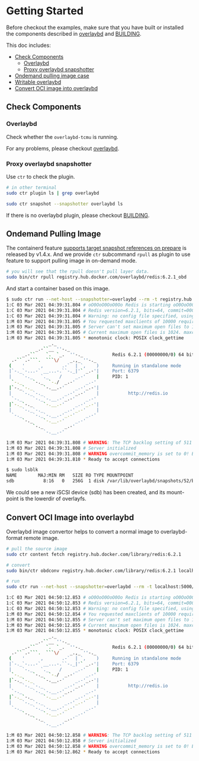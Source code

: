 # Getting Started

Before checkout the examples, make sure that you have built or installed the components described in [overlaybd](https://github.com/alibaba/overlaybd/README.md) and [BUILDING](BUILDING.md).

This doc includes:

* [Check Components](#check-components)
  * [Overlaybd](#overlaybd)
  * [Proxy overlaybd snapshotter](#proxy-overlaybd-snapshotter)
* [Ondemand pulling image case](#ondemand-pulling-image-case)
* [Writable overlaybd](#writable-overlaybd)
* [Convert OCI image into overlaybd](#convert-oci-image-into-overlaybd)

## Check Components

### Overlaybd

Check whether the `overlaybd-tcmu` is running.

For any problems, please checkout [overlaybd](https://github.com/alibaba/overlaybd).

### Proxy overlaybd snapshotter

Use `ctr` to check the plugin.

```bash
# in other terminal
sudo ctr plugin ls | grep overlaybd

sudo ctr snapshot --snapshotter overlaybd ls
```

If there is no overlaybd plugin, please checkout [BUILDING](BUILDING.md).

## Ondemand Pulling Image

The containerd feature [supports target snapshot references on prepare](https://github.com/containerd/containerd/pull/3793) is released by v1.4.x.
And we provide `ctr` subcommand `rpull` as plugin to use feature to support pulling image in on-demand mode.

```bash
# you will see that the rpull doesn't pull layer data.
sudo bin/ctr rpull registry.hub.docker.com/overlaybd/redis:6.2.1_obd
```

And start a container based on this image.

```bash
$ sudo ctr run --net-host --snapshotter=overlaybd --rm -t registry.hub.docker.com/overlaybd/redis:6.2.1_obd demo
1:C 03 Mar 2021 04:39:31.804 # oO0OoO0OoO0Oo Redis is starting oO0OoO0OoO0Oo
1:C 03 Mar 2021 04:39:31.804 # Redis version=6.2.1, bits=64, commit=00000000, modified=0, pid=1, just started
1:C 03 Mar 2021 04:39:31.804 # Warning: no config file specified, using the default config. In order to specify a config file use redis-server /path/to/redis.conf
1:M 03 Mar 2021 04:39:31.805 # You requested maxclients of 10000 requiring at least 10032 max file descriptors.
1:M 03 Mar 2021 04:39:31.805 # Server can't set maximum open files to 10032 because of OS error: Operation not permitted.
1:M 03 Mar 2021 04:39:31.805 # Current maximum open files is 1024. maxclients has been reduced to 992 to compensate for low ulimit. If you need higher maxclients increase 'ulimit -n'.
1:M 03 Mar 2021 04:39:31.805 * monotonic clock: POSIX clock_gettime
                _._
           _.-``__ ''-._
      _.-``    `.  `_.  ''-._           Redis 6.2.1 (00000000/0) 64 bit
  .-`` .-```.  ```\/    _.,_ ''-._
 (    '      ,       .-`  | `,    )     Running in standalone mode
 |`-._`-...-` __...-.``-._|'` _.-'|     Port: 6379
 |    `-._   `._    /     _.-'    |     PID: 1
  `-._    `-._  `-./  _.-'    _.-'
 |`-._`-._    `-.__.-'    _.-'_.-'|
 |    `-._`-._        _.-'_.-'    |           http://redis.io
  `-._    `-._`-.__.-'_.-'    _.-'
 |`-._`-._    `-.__.-'    _.-'_.-'|
 |    `-._`-._        _.-'_.-'    |
  `-._    `-._`-.__.-'_.-'    _.-'
      `-._    `-.__.-'    _.-'
          `-._        _.-'
              `-.__.-'

1:M 03 Mar 2021 04:39:31.808 # WARNING: The TCP backlog setting of 511 cannot be enforced because /proc/sys/net/core/somaxconn is set to the lower value of 128.
1:M 03 Mar 2021 04:39:31.808 # Server initialized
1:M 03 Mar 2021 04:39:31.808 # WARNING overcommit_memory is set to 0! Background save may fail under low memory condition. To fix this issue add 'vm.overcommit_memory = 1' to /etc/sysctl.conf and then reboot or run the command 'sysctl vm.overcommit_memory=1' for this to take effect.
1:M 03 Mar 2021 04:39:31.810 * Ready to accept connections
```

```bash
$ sudo lsblk
NAME        MAJ:MIN RM   SIZE RO TYPE MOUNTPOINT
sdb           8:16   0   256G  1 disk /var/lib/overlaybd/snapshots/52/block/mountpoint
```

We could see a new iSCSI device (sdb) has been created, and its mount-point is the lowerdir of overlayfs.

## Convert OCI Image into overlaybd

Overlaybd image convertor helps to convert a normal image to overlaybd-format remote image.

```bash
# pull the source image
sudo ctr content fetch registry.hub.docker.com/library/redis:6.2.1

# convert
sudo bin/ctr obdconv registry.hub.docker.com/library/redis:6.2.1 localhost:5000/redis:6.2.1_obd

# run
sudo ctr run --net-host --snapshotter=overlaybd --rm -t localhost:5000/redis:6.2.1_obd demo

1:C 03 Mar 2021 04:50:12.853 # oO0OoO0OoO0Oo Redis is starting oO0OoO0OoO0Oo
1:C 03 Mar 2021 04:50:12.853 # Redis version=6.2.1, bits=64, commit=00000000, modified=0, pid=1, just started
1:C 03 Mar 2021 04:50:12.853 # Warning: no config file specified, using the default config. In order to specify a config file use redis-server /path/to/redis.conf
1:M 03 Mar 2021 04:50:12.854 # You requested maxclients of 10000 requiring at least 10032 max file descriptors.
1:M 03 Mar 2021 04:50:12.855 # Server can't set maximum open files to 10032 because of OS error: Operation not permitted.
1:M 03 Mar 2021 04:50:12.855 # Current maximum open files is 1024. maxclients has been reduced to 992 to compensate for low ulimit. If you need higher maxclients increase 'ulimit -n'.
1:M 03 Mar 2021 04:50:12.855 * monotonic clock: POSIX clock_gettime
                _._
           _.-``__ ''-._
      _.-``    `.  `_.  ''-._           Redis 6.2.1 (00000000/0) 64 bit
  .-`` .-```.  ```\/    _.,_ ''-._
 (    '      ,       .-`  | `,    )     Running in standalone mode
 |`-._`-...-` __...-.``-._|'` _.-'|     Port: 6379
 |    `-._   `._    /     _.-'    |     PID: 1
  `-._    `-._  `-./  _.-'    _.-'
 |`-._`-._    `-.__.-'    _.-'_.-'|
 |    `-._`-._        _.-'_.-'    |           http://redis.io
  `-._    `-._`-.__.-'_.-'    _.-'
 |`-._`-._    `-.__.-'    _.-'_.-'|
 |    `-._`-._        _.-'_.-'    |
  `-._    `-._`-.__.-'_.-'    _.-'
      `-._    `-.__.-'    _.-'
          `-._        _.-'
              `-.__.-'

1:M 03 Mar 2021 04:50:12.858 # WARNING: The TCP backlog setting of 511 cannot be enforced because /proc/sys/net/core/somaxconn is set to the lower value of 128.
1:M 03 Mar 2021 04:50:12.858 # Server initialized
1:M 03 Mar 2021 04:50:12.858 # WARNING overcommit_memory is set to 0! Background save may fail under low memory condition. To fix this issue add 'vm.overcommit_memory = 1' to /etc/sysctl.conf and then reboot or run the command 'sysctl vm.overcommit_memory=1' for this to take effect.
1:M 03 Mar 2021 04:50:12.862 * Ready to accept connections
```
